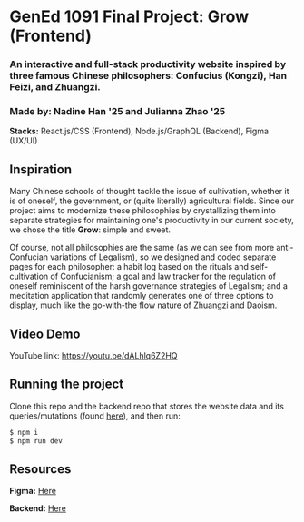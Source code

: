 # GenEd 1091 Final Project: Grow (Frontend)
### An interactive and full-stack productivity website inspired by three famous Chinese philosophers: Confucius (Kongzi), Han Feizi, and Zhuangzi.


### Made by: Nadine Han '25 and Julianna Zhao '25


**Stacks:** React.js/CSS (Frontend), Node.js/GraphQL (Backend), Figma (UX/UI)

## Inspiration
Many Chinese schools of thought tackle the issue of cultivation, whether it is of oneself, the government, or (quite literally) agricultural fields. Since our project aims to modernize these philosophies by crystallizing them into separate strategies for maintaining one's productivity in our current society, we chose the title **Grow**: simple and sweet. 


Of course, not all philosophies are the same (as we can see from more anti-Confucian variations of Legalism), so we designed and coded separate pages for each philosopher: a habit log based on the rituals and self-cultivation of Confucianism; a goal and law tracker for the regulation of oneself reminiscent of the harsh governance strategies of Legalism; and a meditation application that randomly generates one of three options to display, much like the go-with-the flow nature of Zhuangzi and Daoism.

## Video Demo
YouTube link: https://youtu.be/dALhlq6Z2HQ

## Running the project
Clone this repo and the backend repo that stores the website data and its queries/mutations (found [here](https://github.com/juliannazhao25/grow-backend)), and then run:


```bash
$ npm i
$ npm run dev
```

## Resources
**Figma:** [Here](https://www.figma.com/file/oymhCxJzErGWa29KbViBAs/GENED-1175-Final?node-id=0%3A1&t=s8Xx0FWVlM4kH5Wb-1)


**Backend:** [Here](https://github.com/juliannazhao25/grow-backend)
